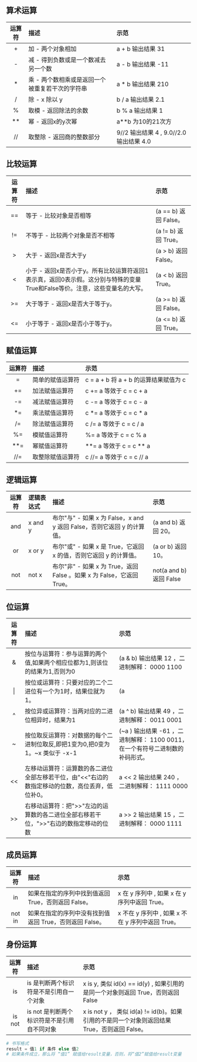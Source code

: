 ## 算术运算

|运算符	|描述	|示范|
|:----:|:----|:----|
|+	|加 - 两个对象相加	|a + b 输出结果 31|
|-	|减 - 得到负数或是一个数减去另一个数	|a - b 输出结果 -11|
|*	|乘 - 两个数相乘或是返回一个被重复若干次的字符串	|a * b 输出结果 210|
|/	|除 - x 除以 y	|b / a 输出结果 2.1|
|%	|取模 - 返回除法的余数	|b % a 输出结果 1|
|**	|幂 - 返回x的y次幂	|a**b 为10的21次方|
|//	|取整除 - 返回商的整数部分	|9//2 输出结果 4 , 9.0//2.0 输出结果 4.0|

## 比较运算
|运算符	|描述	|示范|
|:----:|:----|:----|
|==	|等于 - 比较对象是否相等	|(a == b) 返回 False。 |
|!=	|不等于 - 比较两个对象是否不相等	|(a != b) 返回 True。 |
|>	|大于 - 返回x是否大于y	|(a > b) 返回 False。|
|<	|小于 - 返回x是否小于y。所有比较运算符返回1表示真，返回0表示假。这分别与特殊的变量True和False等价。注意，这些变量名的大写。	|(a < b) 返回 True。 |
|>=|	大于等于 - 返回x是否大于等于y。	|(a >= b) 返回 False。|
|<=	|小于等于 - 返回x是否小于等于y。	|(a <= b) 返回 True。 |
## 赋值运算
|运算符	|描述	|示范|
|:----:|:----|:----|
|=	|简单的赋值运算符	|c = a + b 将 a + b 的运算结果赋值为 c|
|+=	|加法赋值运算符	|c += a 等效于 c = c + a|
|-=	|减法赋值运算符	|c -= a 等效于 c = c - a|
|*=|乘法赋值运算符|c *= a 等效于 c = c * a|
|/=|除法赋值运算符|c /= a 等效于 c = c / a|
|%=	|模赋值运算符	| %= a 等效于 c = c % a|
|**=|幂赋值运算符	| **= a 等效于 c = c ** a|
|//=|取整除赋值运算符|c //= a 等效于 c = c // a|

## 逻辑运算
|运算符|逻辑表达式	|描述	|示范|
|:----:|:----|:----|:----|
|and	|x and y	|布尔"与" - 如果 x 为 False，x and y 返回 False，否则它返回 y 的计算值。|(a and b) 返回 20。|
|or	|x or y	|布尔"或" - 如果 x 是 True，它返回 x 的值，否则它返回 y 的计算值。	|(a or b) 返回 10。|
|not|	not x	|布尔"非" - 如果 x 为 True，返回 False 。如果 x 为 False，它返回 True。	|not(a and b) 返回 False |
## 位运算
|运算符	|描述	|示范|
|:----:|:----|:----|
|&|	按位与运算符：参与运算的两个值,如果两个相应位都为1,则该位的结果为1,否则为0	|(a & b) 输出结果 12 ，二进制解释： 0000 1100|
|&#124;|按位或运算符：只要对应的二个二进位有一个为1时，结果位就为1。	|(a | b) 输出结果 61 ，二进制解释： 0011 1101|
|^	|按位异或运算符：当两对应的二进位相异时，结果为1 	|(a ^ b) 输出结果 49 ，二进制解释： 0011 0001|
|~	|按位取反运算符：对数据的每个二进制位取反,即把1变为0,把0变为1。~x 类似于 -x-1 	|(~a ) 输出结果 -61 ，二进制解释： 1100 0011， 在一个有符号二进制数的补码形式。|
|<<	|左移动运算符：运算数的各二进位全部左移若干位，由"<<"右边的数指定移动的位数，高位丢弃，低位补0。	|a << 2 输出结果 240 ，二进制解释： 1111 0000|
|>>	|右移动运算符：把">>"左边的运算数的各二进位全部右移若干位，">>"右边的数指定移动的位数 	|a >> 2 输出结果 15 ，二进制解释： 0000 1111|
## 成员运算
|运算符	|描述	|示范|
|:----:|:----|:----|
|in|	如果在指定的序列中找到值返回 True，否则返回 False。 	|x 在 y 序列中 , 如果 x 在 y 序列中返回 True。|
|not in|	如果在指定的序列中没有找到值返回 True，否则返回 False。 |	x 不在 y 序列中 , 如果 x 不在 y 序列中返回 True。|
## 身份运算
|运算符	|描述	|示范|
|:----:|:----|:----|
|is	|is 是判断两个标识符是不是引用自一个对象	|x is y, 类似 id(x) == id(y) , 如果引用的是同一个对象则返回 True，否则返回 False|
|is not|	is not 是判断两个标识符是不是引用自不同对象	|x is not y ， 类似 id(a) != id(b)。如果引用的不是同一个对象则返回结果 True，否则返回 False。 |
```python
# 书写格式 
result = 值1 if 条件 else 值2
# 如果条件成立，那么将 “值1” 赋值给result变量，否则，将“值2”赋值给result变量
```